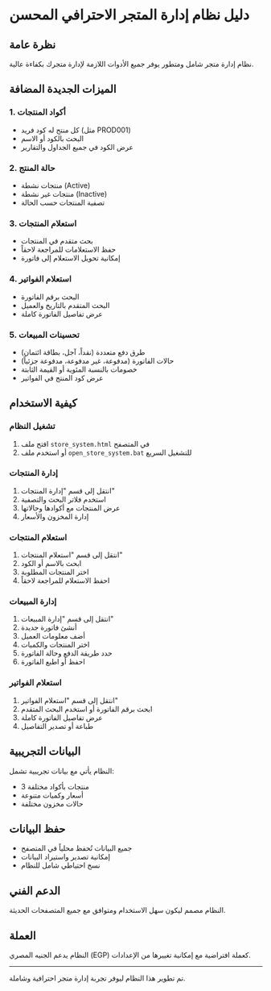 # دليل نظام إدارة المتجر الاحترافي المحسن

## نظرة عامة
نظام إدارة متجر شامل ومتطور يوفر جميع الأدوات اللازمة لإدارة متجرك بكفاءة عالية.

## الميزات الجديدة المضافة

### 1. أكواد المنتجات
- كل منتج له كود فريد (مثل PROD001)
- البحث بالكود أو الاسم
- عرض الكود في جميع الجداول والتقارير

### 2. حالة المنتج
- منتجات نشطة (Active)
- منتجات غير نشطة (Inactive)
- تصفية المنتجات حسب الحالة

### 3. استعلام المنتجات
- بحث متقدم في المنتجات
- حفظ الاستعلامات للمراجعة لاحقاً
- إمكانية تحويل الاستعلام إلى فاتورة

### 4. استعلام الفواتير
- البحث برقم الفاتورة
- البحث المتقدم بالتاريخ والعميل
- عرض تفاصيل الفاتورة كاملة

### 5. تحسينات المبيعات
- طرق دفع متعددة (نقداً، آجل، بطاقة ائتمان)
- حالات الفاتورة (مدفوعة، غير مدفوعة، مدفوعة جزئياً)
- خصومات بالنسبة المئوية أو القيمة الثابتة
- عرض كود المنتج في الفواتير

## كيفية الاستخدام

### تشغيل النظام
1. افتح ملف `store_system.html` في المتصفح
2. أو استخدم ملف `open_store_system.bat` للتشغيل السريع

### إدارة المنتجات
1. انتقل إلى قسم "إدارة المنتجات"
2. استخدم فلاتر البحث والتصفية
3. عرض المنتجات مع أكوادها وحالاتها
4. إدارة المخزون والأسعار

### استعلام المنتجات
1. انتقل إلى قسم "استعلام المنتجات"
2. ابحث بالاسم أو الكود
3. اختر المنتجات المطلوبة
4. احفظ الاستعلام للمراجعة لاحقاً

### إدارة المبيعات
1. انتقل إلى قسم "إدارة المبيعات"
2. أنشئ فاتورة جديدة
3. أضف معلومات العميل
4. اختر المنتجات والكميات
5. حدد طريقة الدفع وحالة الفاتورة
6. احفظ أو اطبع الفاتورة

### استعلام الفواتير
1. انتقل إلى قسم "استعلام الفواتير"
2. ابحث برقم الفاتورة أو استخدم البحث المتقدم
3. عرض تفاصيل الفاتورة كاملة
4. طباعة أو تصدير التفاصيل

## البيانات التجريبية
النظام يأتي مع بيانات تجريبية تشمل:
- 3 منتجات بأكواد مختلفة
- أسعار وكميات متنوعة
- حالات مخزون مختلفة

## حفظ البيانات
- جميع البيانات تُحفظ محلياً في المتصفح
- إمكانية تصدير واستيراد البيانات
- نسخ احتياطي شامل للنظام

## الدعم الفني
النظام مصمم ليكون سهل الاستخدام ومتوافق مع جميع المتصفحات الحديثة.

## العملة
النظام يدعم الجنيه المصري (EGP) كعملة افتراضية مع إمكانية تغييرها من الإعدادات.

---
تم تطوير هذا النظام ليوفر تجربة إدارة متجر احترافية وشاملة.
